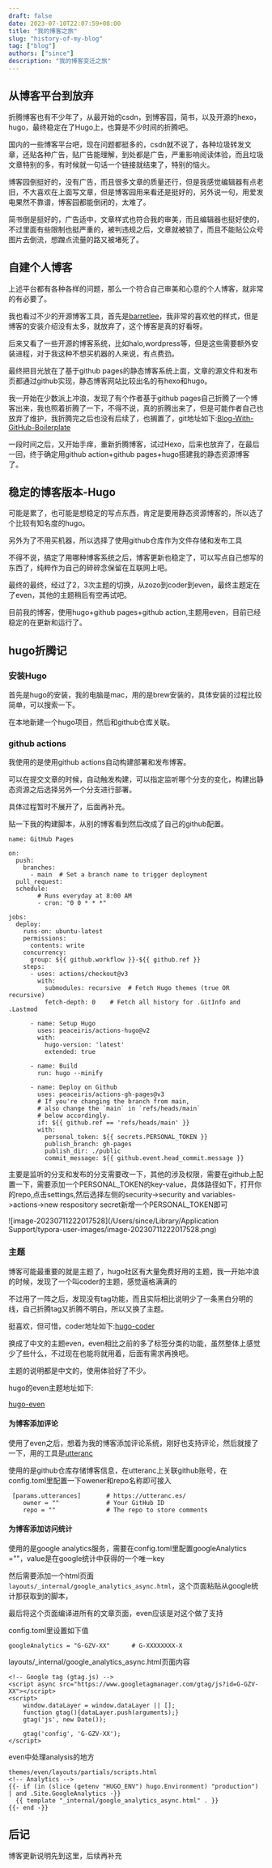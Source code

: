 ```yaml
---
draft: false
date: 2023-07-10T22:07:59+08:00
title: "我的博客之旅"
slug: "history-of-my-blog" 
tag: ["blog"]
authors: ["since"]
description: "我的博客变迁之旅"
---
```


## 从博客平台到放弃

折腾博客也有不少年了，从最开始的csdn，到博客园，简书，以及开源的hexo，hugo，最终稳定在了Hugo上，也算是不少时间的折腾吧。

国内的一些博客平台吧，现在问题都挺多的，csdn就不说了，各种垃圾转发文章，还贴各种广告，贴广告能理解，到处都是广告，严重影响阅读体验，而且垃圾文章特别的多，有时候就一句话一个链接就结束了，特别的恼火。

博客园倒挺好的，没有广告，而且很多文章的质量还行，但是我感觉编辑器有点老旧，不大喜欢在上面写文章，但是博客园用来看还是挺好的，另外说一句，用爱发电果然不靠谱，博客园都能倒闭的，太难了。

简书倒是挺好的，广告适中，文章样式也符合我的审美，而且编辑器也挺好使的，不过里面有些限制也挺严重的，被判违规之后，文章就被锁了，而且不能贴公众号图片去倒流，想蹭点流量的路又被堵死了。

## 自建个人博客

上述平台都有各种各样的问题，那么一个符合自己审美和心意的个人博客，就非常的有必要了。

我也看过不少的开源博客工具，首先是[barretlee](barretlee.com)，我非常的喜欢他的样式，但是博客的安装介绍没有太多，就放弃了，这个博客是真的好看呀。

后来又看了一些开源的博客系统，比如halo,wordpress等，但是这些需要额外安装进程，对于我这种不想买机器的人来说，有点费劲。

最终把目光放在了基于github pages的静态博客系统上面，文章的源文件和发布页都通过github实现，静态博客网站比较出名的有hexo和hugo。

我一开始在少数派上冲浪，发现了有个作者基于github pages自己折腾了一个博客出来，我也照着折腾了一下，不得不说，真的折腾出来了，但是可能作者自己也放弃了维护，我折腾完之后也没有后续了，也搁置了，git地址如下:[Blog-With-GitHub-Boilerplate](https://github.com/AlanDecode/Blog-With-GitHub-Boilerplate)

一段时间之后，又开始手痒，重新折腾博客，试过Hexo，后来也放弃了，在最后一回，终于确定用github action+github pages+hugo搭建我的静态资源博客了。

## 稳定的博客版本-Hugo

可能是累了，也可能是想稳定的写点东西，肯定是要用静态资源博客的，所以选了个比较有知名度的hugo。

另外为了不用买机器，所以选择了使用github仓库作为文件存储和发布工具

不得不说，搞定了用哪种博客系统之后，博客更新也稳定了，可以写点自己想写的东西了，纯粹作为自己的碎碎念保留在互联网上吧。

最终的最终，经过了2，3次主题的切换，从zozo到coder到even，最终主题定在了even，其他的主题稍后有空再试吧。

目前我的博客，使用hugo+github pages+github action,主题用even，目前已经稳定的在更新和运行了。

## hugo折腾记

### 安装Hugo

首先是hugo的安装，我的电脑是mac，用的是brew安装的，具体安装的过程比较简单，可以搜索一下。

在本地新建一个hugo项目，然后和github仓库关联。

### github actions

我使用的是使用github actions自动构建部署和发布博客。

可以在提交文章的时候，自动触发构建，可以指定监听哪个分支的变化，构建出静态资源之后选择另外一个分支进行部署。

具体过程暂时不展开了，后面再补充。

贴一下我的构建脚本，从别的博客看到然后改成了自己的github配置。

```
name: GitHub Pages

on:
  push:
    branches:
      - main  # Set a branch name to trigger deployment
  pull_request:
  schedule:
        # Runs everyday at 8:00 AM
        - cron: "0 0 * * *"

jobs:
  deploy:
    runs-on: ubuntu-latest
    permissions:
      contents: write
    concurrency:
      group: ${{ github.workflow }}-${{ github.ref }}
    steps:
      - uses: actions/checkout@v3
        with:
          submodules: recursive  # Fetch Hugo themes (true OR recursive)
          fetch-depth: 0    # Fetch all history for .GitInfo and .Lastmod

      - name: Setup Hugo
        uses: peaceiris/actions-hugo@v2
        with:
          hugo-version: 'latest'
          extended: true

      - name: Build
        run: hugo --minify

      - name: Deploy on Github
        uses: peaceiris/actions-gh-pages@v3
        # If you're changing the branch from main,
        # also change the `main` in `refs/heads/main`
        # below accordingly.
        if: ${{ github.ref == 'refs/heads/main' }}
        with:
          personal_token: ${{ secrets.PERSONAL_TOKEN }}
          publish_branch: gh-pages
          publish_dir: ./public
          commit_message: ${{ github.event.head_commit.message }}

```

主要是监听的分支和发布的分支需要改一下，其他的涉及权限，需要在github上配置一下，需要添加一个PERSONAL_TOKEN的key-value，具体路径如下，打开你的repo,点击settings,然后选择左侧的security->security and variables->actions->new respository secret新增一个PERSONAL_TOKEN即可

![image-20230711222017528](/Users/since/Library/Application Support/typora-user-images/image-20230711222017528.png)

### 主题

博客可能最重要的就是主题了，hugo社区有大量免费好用的主题，我一开始冲浪的时候，发现了一个叫coder的主题，感觉逼格满满的

不过用了一阵之后，发现没有tag功能，而且实际相比说明少了一条黑白分明的线，自己折腾tag又折腾不明白，所以又换了主题。

挺喜欢，但可惜，coder地址如下:[hugo-coder](https://github.com/luizdepra/hugo-coder)

换成了中文的主题even，even相比之前的多了标签分类的功能，虽然整体上感觉少了些什么，不过现在也能将就用着，后面有需求再换吧。

主题的说明都是中文的，使用体验好了不少。

hugo的even主题地址如下:

[hugo-even](https://github.com/olOwOlo/hugo-theme-even)

#### 为博客添加评论

使用了even之后，想着为我的博客添加评论系统，刚好也支持评论，然后就接了一下，用的工具是[utteranc](https://utteranc.es/)

使用的是github仓库存储博客信息，在utteranc上关联github账号，在config.toml里配置一下owener和repo名称即可接入

```
 [params.utterances]       # https://utteranc.es/
    owner = ""             # Your GitHub ID
    repo = ""              # The repo to store comments
```

#### 为博客添加访问统计

使用的是google analytics服务，需要在config.toml里配置googleAnalytics =""，value是在google统计中获得的一个唯一key

然后需要添加一个html页面`layouts/_internal/google_analytics_async.html`，这个页面粘贴从google统计那获取到的脚本，

最后将这个页面编译进所有的文章页面，even应该是对这个做了支持

config.toml里设置如下值

```
googleAnalytics = "G-GZV-XX"      # G-XXXXXXXX-X
```

layouts/_internal/google_analytics_async.html页面内容

```
<!-- Google tag (gtag.js) -->
<script async src="https://www.googletagmanager.com/gtag/js?id=G-GZV-XX"></script>
<script>
    window.dataLayer = window.dataLayer || [];
    function gtag(){dataLayer.push(arguments);}
    gtag('js', new Date());

    gtag('config', 'G-GZV-XX');
</script>
```

even中处理analysis的地方

```
themes/even/layouts/partials/scripts.html
<!-- Analytics -->
{{- if (in (slice (getenv "HUGO_ENV") hugo.Environment) "production") | and .Site.GoogleAnalytics -}}
  {{ template "_internal/google_analytics_async.html" . }}
{{- end -}}
```

## 后记

博客更新说明先到这里，后续再补充

